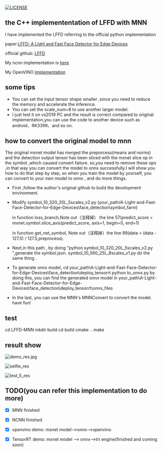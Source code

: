 [![LICENSE](https://img.shields.io/badge/license-NPL%20(The%20996%20Prohibited%20License)-blue.svg)](https://github.com/996icu/996.ICU/blob/master/LICENSE)

## the C++ implemententation of LFFD with MNN 
  I have implemented the LFFD  referring to the official python implementation
  
  paper:[LFFD: A Light and Fast Face Detector for Edge Devices](https://arxiv.org/abs/1904.10633)
  
  official github: [LFFD](https://github.com/YonghaoHe/A-Light-and-Fast-Face-Detector-for-Edge-Devices)
  
  My ncnn implementation is [here](https://github.com/SyGoing/LFFD-with-ncnn)
  
  My OpenVINO [implementation](https://github.com/SyGoing/LFFD-OpenVINO)
## some tips
 * You can set the input tensor shape smaller ,since you need to reduce the memory and accelerate the inference.
 * You can set the scale_num=8 to use another larger model. 
 * I just test it on vs2019 PC and the result is correct compared to original implementation,you can use the code to another device such as android、RK3399、and so on.

## how to convert the original model to mnn
  The original mxnet model has merged the preporcess(means and norms) and the detection output tensor has been sliced with the mxnet slice op in the symbol ,which caused convert failure.
so,you need to remove these ops ,in that way you can convert the model to onnx successfully.I will show you how to do that step by step, so when you train the model by yourself,
you can convert to your own model to onnx , and do more things.

  * First ,follow the author's original  github to build the devolopment environment.
  
  * Modify symbol_10_320_20L_5scales_v2.py (your_path/A-Light-and-Fast-Face-Detector-for-Edge-Devices\face_detection\symbol_farm) 
  
      in function loss_branch,Note out（注释掉） the line 57(predict_score = mxnet.symbol.slice_axis(predict_score, axis=1, begin=0, end=1)
	  
	  in function get_net_symbol, Note out（注释掉）the line 99(data = (data - 127.5) / 127.5,preprocess).
	  
  * Next,in this path , by doing "python symbol_10_320_20L_5scales_v2.py	",generate the symbol.json. symbol_10_560_25L_8scales_v1.py do the same thing .
  
  * To generate onnx model, cd your_path\A-Light-and-Fast-Face-Detector-for-Edge-Devices\face_detection\deploy_tensorrt
    python to_onnx.py 
	by doing this, you can find the generated onnx model in your_path\A-Light-and-Fast-Face-Detector-for-Edge-Devices\face_detection\deploy_tensorrt\onnx_files
	
  * In the last, you can use the MNN's MNNConvert to convert the model. have fun!
## test
 cd LFFD-MNN 
 mkdir build 
 cd build
 cmake ..
 make
## result show

![demo_res.jpg](https://raw.githubusercontent.com/SyGoing/LFFD-MNN/master/data/demo_res.jpg)

![selfie_res](https://raw.githubusercontent.com/SyGoing/LFFD-MNN/master/data/selfie_res.jpg)

![test_5_res](https://raw.githubusercontent.com/SyGoing/LFFD-MNN/master/data/test_5_res.jpg)

## TODO(you can refer this implementation to do more)
 - [x] MNN finished
 - [x] NCNN finished
 - [x] openvino demo: mxnet model-->onnx-->openvino 
 - [x] TensorRT demo: mxnet model --> onnx-->trt engine(finished and coming soon)
  
  
  
